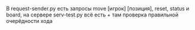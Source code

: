 В request-sender.py есть запросы move [игрок] [позиция], reset, status и board, на сервере serv-test.py всё есть + там проверка правильной очерёдности хода
